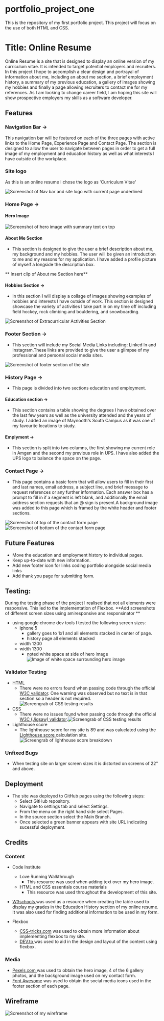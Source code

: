 # portfolio_project_one
This is the repository of my first portfolio project. This project will focus on the use of both HTML and CSS.

# Title: Online Resume 
Online Resume is a site that is designed to display an online version of my curriculum vitae. It is intended to target potential employers and recruiters. In this project I hope to accomplish a clear design and portrayal of information about me, including an about me section, a brief employment history, a  summary of my previous education, a gallery of images showing my hobbies and finally a page allowing recruiters to contact me for my references. As I am looking to change career field, I am hoping this site will show prospective employers my skills as a software developer. 

## Features     
### Navigation Bar ->
This navigation bar will be featured on each of the three pages with active links to the Home Page, Experience Page and Contact Page. The section is designed to allow the user to navigate between pages in order to get a full image of my employment and education history as well as what interests I have outside of the workplace. 

### Site logo 
As this is an online resume I chose the logo as 'Curriculum Vitae'

<img src="assets/images/screenshots/headerandnav.png" alt="Screenshot of Nav bar and site logo with current page underlined">

### Home Page -> 

#### Hero Image 

<img src="assets/images/screenshots/herowithtext.png" alt="Screenshot of hero image with summary text on top">

#### About Me Section
 * This section is designed to give the user a brief description about me, my background and my hobbies. The user will be given an introduction to me and my reasons for my application. I have added a profile picture of myself a longside the description box. 

** Insert clip of About me Section here** 

#### Hobbies Section -> 
- In this section I will display a collage of images showing examples of hobbies and interests I have outside of work. This section is designed showcase the variety of activities I take part in on my time off including field hockey, rock climbing and bouldering, and snowboarding.
 
<img src="assets/images/screenshots/hobbies.png" alt="Screenshot of Extracurricular Activities Section">

### Footer Section -> 
- This section will include my Social Media Links including: Linked In and Instagram.These links are provided to give the user a glimpse of my professional and personal social media sites. 

<img src="assets/images/screenshots/newfooter.png" alt="Screenshot of footer section of the site">

### History Page -> 
- This page is divided into two sections education and employment.

#### Education section -> 
- This section contains a table showing the degrees I have obtained over the last few years as well as the university attended and the years of study. I added an image of Maynooth's South Campus as it was one of my favourite locations to study. 

#### Emplyment -> 
- This section is split into two columns, the first showing my current role in Amgen and the second my previous role in UPS. I have also added the UPS logo to balance the space on the page.  

### Contact Page -> 
- This page contains a basic form that will allow users to fill in their first and last names, email address, a subject line, and brief message to request references or any further information. Each answer box has a prompt to fill in if a segment is left blank, and additionally the email address section requests that an @ sign is present.A background image was added to this page which is framed by the white header and footer sections.  

<img src="assets/images/screenshots/contactpage.png" alt="Screenshot of top of the contact form page">
<img src="assets/images/screenshots/submitbutton.png" alt="Screenshot of bottom of the contact form page">

## Future Features
-	Move the education and employment history to individual pages.
-	Keep up-to-date with new information.
-	Add new footer icon for links coding portfolio alongside social media links
-   Add thank you page for submitting form. 

## Testing:  
During the testing phase of the project I realised that not all elements were responsive. This led to the implementation of Flexbox. 
**Add screenshots of different screen sizes using amiresponsive and responsinator ** 
- using google chrome dev tools I tested the following screen sizes: 
    - iphone 5 
        - gallery goes to 1x1 and all elements stacked in center of page. 
        - history page all elements stacked
    - width 1200
    - width 1300 
        - noted white space at side of hero image <img src="assets/images/screenshots/width1300.png" alt="Image of white space surrounding hero image">
            

### Validator Testing
-	HTML
    - There were no errors found when passing code through the official <a href="https://validator.w3.org/" target=_blank rel="noopener"> W3C validator</a>. One warning was observed but no text is in that section so a header is not required. <img  src="assets/images/screenshots/HTMLvalidation.png" alt="Screengrab of CSS testing results">
-	CSS
    - There were no issues found when passing code through the official <a href="https://jigsaw.w3.org/css-validator/" target=_blank rel="noopener"> W3C (Jigsaw) validator</a>.<img  src="assets/images/screenshots/CSSresults.PNG" alt="Screengrab of CSS testing results">
-   Lighthouse score
    - The lighthouse score for my site is 89 and was caluclated using the <a href="https://web.dev/measure/?gclid=CjwKCAiAksyNBhAPEiwAlDBeLNrgtDnjyshg858znb2oscLaGjVm-r0pRKtJ4wFMaV1Gg1nMQ7JXfBoCei4QAvD_BwE" target=_blank rel="noopener"> Lighthouse score </a> calculation site. <img  src="assets/images/screenshots/lighthouse.png" alt="Screengrab of lighthouse score breakdown">


### Unfixed Bugs
- When testing site on larger screen sizes it is distorted on screens of 22" and above. 

## Deployment 
- The site was deployed to GitHub pages using the following steps:
    - Select GitHub repository.
    - Navigate to settings tab and select Settings. 
    - From the menu on the right hand side select Pages.
    - In the source section select the Main Branch.
    - Once selected a green banner appears with site URL indicating sucessful deployment. 


## Credits 
### Content
-  Code Institute 
    - Love Running Walkthrough 
        -  This resource was used when adding text over my hero image. 
    - HTML and CSS essentials course materials 
        - This resource was used throughout the development of this site. 

- <a href="https://www.w3schools.com/default.asp" target="_blank" rel="noopener"> W3schools </a> was used as a resource when creating the table used to display my grades in the Education History section of my online resume. It was also used for finding additional information to be used in my form. 

- Flexbox
    - <a href="https://css-tricks.com/snippets/css/a-guide-to-flexbox/" target="_blank" rel="noopener">CSS-tricks.com</a> was used to obtain more information about implementing flexbox to my site. 
    - <a href="https://dev.to/drews256/ridiculously-easy-row-and-column-layouts-with-flexbox-1k01" target="_blank" rel="noopener">DEV.to </a> was used to aid in the design and layout of the content using flexbox. 

### Media
- <a href="https://www.pexels.com/" target="_blank" rel="noopener">Pexels.com </a> was used to obtain the hero image, 4 of the 6 gallery photos, and the background image used on my contact form. 
- <a href="https://fontawesome.com/" target="_blank" rel="noopener">Font Awesome</a> was used to obtain the social media icons used in the footer section of each page. 

## Wireframe 
<img src="assets/images/screenshots/wireframe.jpg" alt="Screenshot of my wireframe">
